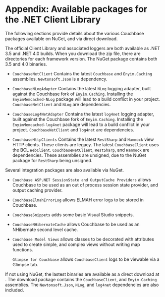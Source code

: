 # Appendix: Available packages for the .NET Client Library

The following sections provide details about the various Couchbase packages
available on NuGet, and via direct download.

The official Client Library and associated loggers are both available as .NET 3.5
and .NET 4.0 builds. When you download the zip file, there are directories for
each framework version. The NuGet package contains both 3.5 and 4.0 binaries.

 * `CouchbaseNetClient` Contains the latest `Couchbase` and `Enyim.Caching`
   assemblies. `Newtonsoft.Json` is a dependency.

 * `CouchbaseNLogAdapter` Contains the latest `NLog` logging adapter, built against
   the Couchbase fork of `Enyim.Caching`. Installing the `EnyimMemcached-NLog`
   package will lead to a build conflict in your project. `CouchbaseNetClient` and
   `NLog` are dependencies.

 * `CouchbaseLog4NetAdapter` Contains the latest `log4net` logging adapter, built
   against the Couchbase fork of `Enyim.Caching`. Installing the
   `EnyimMemcached-log4net` package will lead to a build conflict in your project.
   `CouchbaseNetClient` and `log4net` are dependencies.

 * `CouchbaseHttpClients` Contains the latest `RestSharp` and `Hammock` view HTTP
   clients. These clients are legacy. The latest `CouchbaseClient` uses the BCL
   `WebClient`. `CouchbaseNetClient`, `RestSharp`, and `Hammock` are dependencies.
   These assemblies are unsigned, due to the NuGet package for `RestSharp` being
   unsigned.

Several integration packages are also available via NuGet.

 * `Couchbase ASP.NET SessionState and OutputCache Providers` allows Couchbase to
   be used as an out of process session state provider, and output caching
   provider.

 * `CouchbaseElmahErrorLog` allows ELMAH error logs to be stored in Couchbase.

 * `CouchbaseSnippets` adds some basic Visual Studio snippets.

 * `CouchbaseNHibernateCache` allows Couchbase to be used as an NHibernate second
   level cache.

 * `Couchbase Model Views` allows classes to be decorated with attributes used to
   create simple, and complex views without writing map functions.

   `Glimpse for Couchbase` allows `CouchbaseClient` logs to be viewable via a
   Glimpse tab.

If not using NuGet, the lastest binaries are available as a direct download at
[](https://www.couchbase.com/develop/net/current/). The download package
contains the `CouchbaseClient`, and `Enyim.Caching` assemblies. The
`Newtonsoft.Json`, `NLog`, and `log4net` dependencies are also included.

<a id="couchbase-sdk-net-rn"></a>

